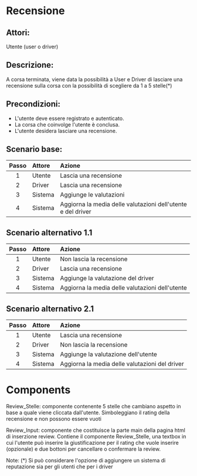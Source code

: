 # Recensione

## Attori:
Utente (user o driver)

## Descrizione:
A corsa terminata, viene data la possibilità a User e Driver di lasciare una recensione sulla corsa con la possibilità di scegliere da 1 a 5 stelle(*)

## Precondizioni:
- L'utente deve essere registrato e autenticato.
- La corsa che coinvolge l'utente è conclusa.
- L'utente desidera lasciare una recensione.

## Scenario base:
| Passo | Attore   | Azione                                                                                        |
|:-----:|:---------|:----------------------------------------------------------------------------------------------|
|   1   | Utente   | Lascia una recensione                                                                         |
|   2   | Driver   | Lascia una recensione                                                                         |
|   3   | Sistema  | Aggiunge le valutazioni                                                                       |
|   4   | Sistema  | Aggiorna la media delle valutazioni dell'utente e del driver                                  |

## Scenario alternativo 1.1
| Passo | Attore  | Azione                                          |
|:-----:|:--------|:------------------------------------------------|
|   1   | Utente  | Non lascia la recensione                        |
|   2   | Driver  | Lascia una recensione                           |
|   3   | Sistema | Aggiunge la valutazione del driver              |
|   4   | Sistema | Aggiorna la media delle valutazioni dell'utente |


## Scenario alternativo 2.1  
| Passo | Attore  | Azione                                          |
|:-----:|:--------|:------------------------------------------------|
|   1   | Utente  | Lascia una recensione                           |
|   2   | Driver  | Non lascia la recensione                        |
|   3   | Sistema | Aggiunge la valutazione dell'utente             |
|   4   | Sistema | Aggiorna la media delle valutazioni del driver  |

# Components

Review_Stelle: componente contenente 5 stelle che cambiano aspetto in base a quale viene cliccata dall'utente. Simboleggiano il rating della recensione e non possono essere vuoti

Review_Input: componente che costituisce la parte main della pagina html di inserzione review. Contiene il componente Review_Stelle, una textbox in cui l'utente può inserire la giustificazione per il rating che vuole inserire (opzionale) e due bottoni per cancellare o confermare la review.

Note:
(*) Si può considerare l'opzione di aggiungere un sistema di reputazione sia per gli utenti che per i driver
